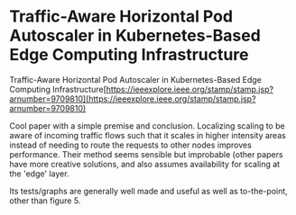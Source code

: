 # Traffic-Aware Horizontal Pod Autoscaler in Kubernetes-Based Edge Computing Infrastructure
Traffic-Aware Horizontal Pod Autoscaler in Kubernetes-Based Edge Computing Infrastructure[https://ieeexplore.ieee.org/stamp/stamp.jsp?arnumber=9709810](https://ieeexplore.ieee.org/stamp/stamp.jsp?arnumber=9709810)

Cool paper with a simple premise and conclusion. Localizing scaling to be aware of incoming traffic flows such that it scales in higher intensity areas instead of needing to route the requests to other nodes improves performance. Their method seems sensible but improbable (other papers have more creative solutions, and also assumes availability for scaling at the 'edge' layer. 

Its tests/graphs are generally well made and useful as well as to-the-point, other than figure 5.
